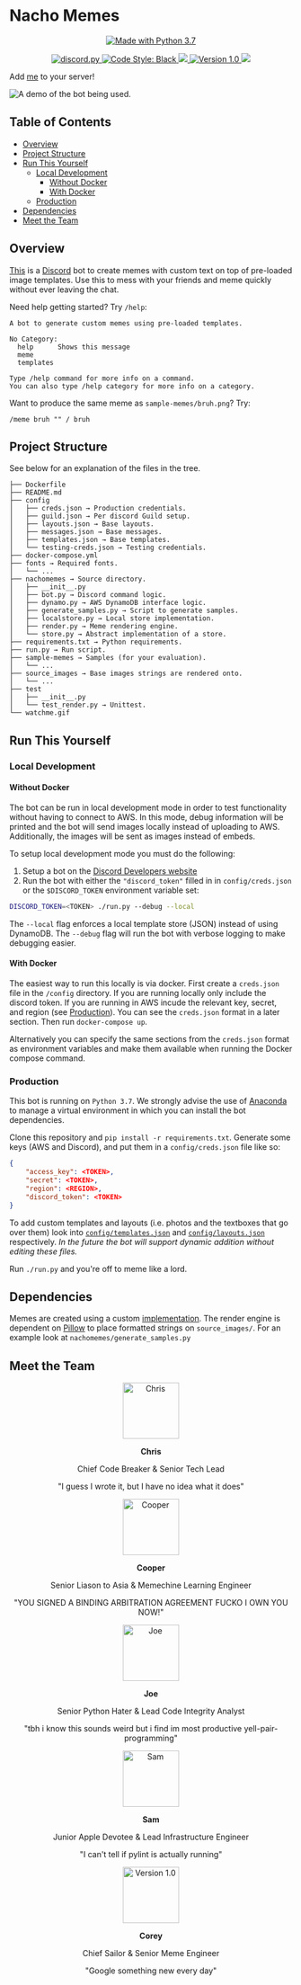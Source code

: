# Nacho Memes

<p align="center">
  <a href="https://www.python.org/downloads/">
    <img src="https://img.shields.io/badge/Made%20With-Python%203.7-blue.svg?style=for-the-badge" alt="Made with Python 3.7">
  </a>
</p>
<p align="center">
  <a href="https://github.com/Rapptz/discord.py/">
    <img src="https://img.shields.io/badge/discord-py-blue.svg" alt="discord.py">
  </a>
  <a href="https://github.com/ambv/black">
    <img src="https://img.shields.io/badge/code%20style-black-000000.svg" alt="Code Style: Black">
  </a>
  <a href="http://makeapullrequest.com">
    <img src="https://img.shields.io/badge/PRs-welcome-brightgreen.svg">
  </a>
  <a href="https://github.com/cooperpellaton/NachoMemes/tree/v1.0">
    <img src="https://img.shields.io/badge/version-1.0-bright%20green" alt="Version 1.0">
  </a>
  <img src="https://github.com/cooperpellaton/NachoMemes/workflows/Lint%20and%20Test/badge.svg">
</p>

Add [me](https://discordapp.com/oauth2/authorize?&client_id=628445658743046154&scope=bot&permissions=387136) to your server!

![A demo of the bot being used.](/watchme.gif)

## Table of Contents

- [Overview](#overview)
- [Project Structure](#project-structure)
- [Run This Yourself](#run-this-yourself)
  * [Local Development](#local-development)
    + [Without Docker](#without-docker)
    + [With Docker](#with-docker)
  * [Production](#production)
- [Dependencies](#dependencies)
- [Meet the Team](#meet-the-team)

## Overview

[This](https://discordapp.com/oauth2/authorize?&client_id=628445658743046154&scope=bot&permissions=387136) is a [Discord](https://discordapp.com) bot to create memes with custom text on top of pre-loaded image templates. Use this to mess with your friends and meme quickly without ever leaving the chat.

Need help getting started? Try `/help`:

```text
A bot to generate custom memes using pre-loaded templates.

​No Category:
  help      Shows this message
  meme
  templates

Type /help command for more info on a command.
You can also type /help category for more info on a category.
```

Want to produce the same meme as `sample-memes/bruh.png`? Try:

```text
/meme bruh "" / bruh
```

## Project Structure

See below for an explanation of the files in the tree.

```text
├── Dockerfile
├── README.md
├── config
│   ├── creds.json → Production credentials.
│   ├── guild.json → Per discord Guild setup.
│   ├── layouts.json → Base layouts.
│   ├── messages.json → Base messages.
│   ├── templates.json → Base templates.
│   └── testing-creds.json → Testing credentials.
├── docker-compose.yml
├── fonts → Required fonts.
│   └── ...
├── nachomemes → Source directory.
│   ├── __init__.py
│   ├── bot.py → Discord command logic.
│   ├── dynamo.py → AWS DynamoDB interface logic.
│   ├── generate_samples.py → Script to generate samples.
│   ├── localstore.py → Local store implementation.
│   ├── render.py → Meme rendering engine.
│   └── store.py → Abstract implementation of a store.
├── requirements.txt → Python requirements.
├── run.py → Run script.
├── sample-memes → Samples (for your evaluation).
│   └── ...
├── source_images → Base images strings are rendered onto.
│   └── ...
├── test
│   ├── __init__.py
│   └── test_render.py → Unittest.
└── watchme.gif
```

## Run This Yourself

### Local Development

#### Without Docker

The bot can be run in local development mode in order to test functionality without having to connect to AWS. In this mode, debug information will be printed and the bot will send images locally instead of uploading to AWS. Additionally, the images will be sent as images instead of embeds.

To setup local development mode you must do the following:

1. Setup a bot on the [Discord Developers website](https://discordapp.com/developers/applications/)
2. Run the bot with either the `"discord_token"` filled in in `config/creds.json` or the `$DISCORD_TOKEN` environment variable set:

```sh
DISCORD_TOKEN=<TOKEN> ./run.py --debug --local
```

The `--local` flag enforces a local template store (JSON) instead of using DynamoDB. The `--debug` flag will run the bot with verbose logging to make debugging easier.

#### With Docker

The easiest way to run this locally is via docker. First create a `creds.json` file in the `/config` directory. If you are running locally only include the discord token. If you are running in AWS incude the relevant key, secret, and region (see [Production](###Production)). You can see the `creds.json` format in a later section. Then run `docker-compose up`.

Alternatively you can specify the same sections from the `creds.json` format as environment variables and make them available when running the Docker compose command.

### Production

This bot is running on `Python 3.7`. We strongly advise the use of [Anaconda](https://www.anaconda.com/distribution/) to manage a virtual environment in which you can install the bot dependencies.

Clone this repository and `pip install -r requirements.txt`. Generate some keys (AWS and Discord), and put them in a `config/creds.json` file like so:

```json
{
    "access_key": <TOKEN>,
    "secret": <TOKEN>,
    "region": <REGION>,
    "discord_token": <TOKEN>
}
```

To add custom templates and layouts (i.e. photos and the textboxes that go over them) look into [`config/templates.json`](config/templates.json) and [`config/layouts.json`](config/layouts.json) respectively. _In the future the bot will support dynamic addition without editing these files._

Run `./run.py` and you're off to meme like a lord.

## Dependencies

Memes are created using a custom [implementation](render.py). The render engine is dependent on [Pillow](https://pillow.readthedocs.io/en/stable/) to place formatted strings on `source_images/`. For an example look at `nachomemes/generate_samples.py`

## Meet the Team
<div>
  <p align="center">
    <a href="https://github.com/ironchefpython">
      <img src="https://i.imgur.com/pdicJne.png" height="100px" width="100px" alt="Chris">
    </a>
    <p align="center"><strong>Chris</strong></p>
    <p align="center">Chief Code Breaker & Senior Tech Lead</p>
    <p align="center">"I guess I wrote it, but I have no idea what it does"</p>
  </p>
  
  <p align="center">
    <a href="https://github.com/cooperpellaton/">
      <img src="https://imgur.com/aWzyoSe.png" height="100px" width="100px" alt="Cooper">
    </a>
    <p align="center"><strong>Cooper</strong></p>
    <p align="center">Senior Liason to Asia & Memechine Learning Engineer</p>
    <p align="center">"YOU SIGNED A BINDING ARBITRATION AGREEMENT FUCKO I OWN YOU NOW!"</p>
  </p>
  
  <p align="center">
    <a href="https://github.com/jswny">
      <img src="https://i.imgur.com/s6Vu0L4.png" height="100px" width="100px" alt="Joe">
    </a>
    <p align="center"><strong>Joe</strong></p>
    <p align="center">Senior Python Hater & Lead Code Integrity Analyst</p>
    <p align="center">"tbh i know this sounds weird but i find im most productive yell-pair-programming"</p>
  </p>
  
  <p align="center">
    <a href="https://github.com/samcat116">
      <img src="https://i.imgur.com/rMwyYOx.png" height="100px" width="100px" alt="Sam">
    </a>
    <p align="center"><strong>Sam</strong></p>
    <p align="center">Junior Apple Devotee & Lead Infrastructure Engineer</p>
    <p align="center">"I can't tell if pylint is actually running"</p>
  </p>
  
  <p align="center">
    <a href="https://github.com/coreysabia">
      <img src="https://i.imgur.com/AjnpJbo.png" height="100px" width="100px" alt="Version 1.0">
    </a>
    <p align="center"><strong>Corey</strong></p>
    <p align="center">Chief Sailor & Senior Meme Engineer</p>
    <p align="center">"Google something new every day"</p>
  </p>
</div>
